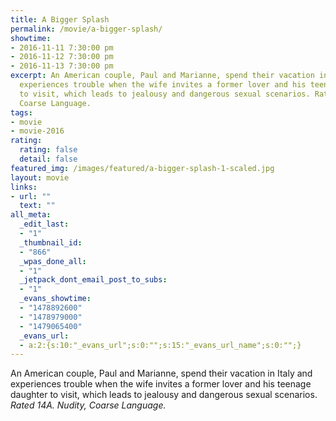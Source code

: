```yaml
---
title: A Bigger Splash
permalink: /movie/a-bigger-splash/
showtime:
- 2016-11-11 7:30:00 pm
- 2016-11-12 7:30:00 pm
- 2016-11-13 7:30:00 pm
excerpt: An American couple, Paul and Marianne, spend their vacation in Italy and
  experiences trouble when the wife invites a former lover and his teenage daughter
  to visit, which leads to jealousy and dangerous sexual scenarios. Rated 14A. Nudity,
  Coarse Language.
tags:
- movie
- movie-2016
rating:
  rating: false
  detail: false
featured_img: /images/featured/a-bigger-splash-1-scaled.jpg
layout: movie
links:
- url: ""
  text: ""
all_meta:
  _edit_last:
  - "1"
  _thumbnail_id:
  - "866"
  _wpas_done_all:
  - "1"
  _jetpack_dont_email_post_to_subs:
  - "1"
  _evans_showtime:
  - "1478892600"
  - "1478979000"
  - "1479065400"
  _evans_url:
  - a:2:{s:10:"_evans_url";s:0:"";s:15:"_evans_url_name";s:0:"";}
---
```


An American couple, Paul and Marianne, spend their vacation in Italy and experiences trouble when the wife invites a former lover and his teenage daughter to visit, which leads to jealousy and dangerous sexual scenarios. *Rated 14A. Nudity, Coarse Language.*